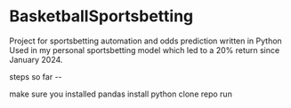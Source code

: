 # BasketballSportsbetting
Project for sportsbetting automation and odds prediction written in Python
Used in my personal sportsbetting model which led to a 20% return since January 2024.

steps so far --

make sure you installed pandas
install python
clone repo 
run
